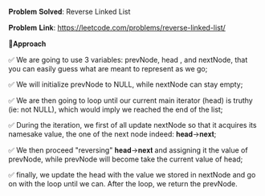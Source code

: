 𝐏𝐫𝐨𝐛𝐥𝐞𝐦 𝐒𝐨𝐥𝐯𝐞𝐝: Reverse Linked List

𝐏𝐫𝐨𝐛𝐥𝐞𝐦 𝐋𝐢𝐧𝐤: https://leetcode.com/problems/reverse-linked-list/



📌𝐀𝐩𝐩𝐫𝐨𝐚𝐜𝐡

✅ We are going to use 3 variables: prevNode, head , and nextNode, that you can easily guess what are meant to represent as we go;

✅ We will initialize prevNode to NULL, while nextNode can stay empty;

✅ We are then going to loop until our current main iterator (head) is truthy (ie: not NULL), which would imply we reached the end of the list;

✅ During the iteration, we first of all update nextNode so that it acquires its namesake value, the one of the next node indeed: 𝐡𝐞𝐚𝐝->𝐧𝐞𝐱𝐭;

✅ We then proceed "reversing" 𝐡𝐞𝐚𝐝->𝐧𝐞𝐱𝐭 and assigning it the value of prevNode, while prevNode will become take the current value of head;

✅ finally, we update the head with the value we stored in nextNode and go on with the loop until we can. After the loop, we return the prevNode.
